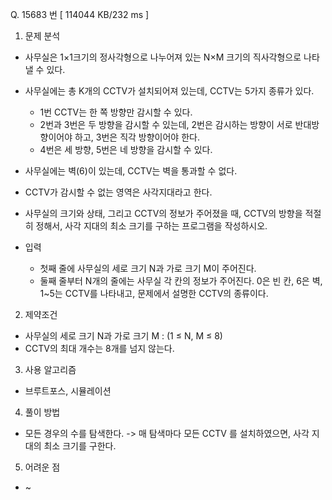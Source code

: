 Q. 15683 번 [ 114044 KB/232 ms ]

1. 문제 분석
- 사무실은 1×1크기의 정사각형으로 나누어져 있는 N×M 크기의 직사각형으로 나타낼 수 있다.
- 사무실에는 총 K개의 CCTV가 설치되어져 있는데, CCTV는 5가지 종류가 있다.
  - 1번 CCTV는 한 쪽 방향만 감시할 수 있다. 
  - 2번과 3번은 두 방향을 감시할 수 있는데, 2번은 감시하는 방향이 서로 반대방향이어야 하고, 3번은 직각 방향이어야 한다. 
  - 4번은 세 방향, 5번은 네 방향을 감시할 수 있다.
- 사무실에는 벽(6)이 있는데, CCTV는 벽을 통과할 수 없다.
- CCTV가 감시할 수 없는 영역은 사각지대라고 한다.
- 사무실의 크기와 상태, 그리고 CCTV의 정보가 주어졌을 때, CCTV의 방향을 적절히 정해서, 사각 지대의 최소 크기를 구하는 프로그램을 작성하시오.


- 입력
  - 첫째 줄에 사무실의 세로 크기 N과 가로 크기 M이 주어진다.
  - 둘째 줄부터 N개의 줄에는 사무실 각 칸의 정보가 주어진다. 0은 빈 칸, 6은 벽, 1~5는 CCTV를 나타내고, 문제에서 설명한 CCTV의 종류이다.

2. 제약조건
- 사무실의 세로 크기 N과 가로 크기 M : (1 ≤ N, M ≤ 8)
- CCTV의 최대 개수는 8개를 넘지 않는다.

3. 사용 알고리즘
- 브루트포스, 시뮬레이션

4. 풀이 방법
- 모든 경우의 수를 탐색한다. -> 매 탐색마다 모든 CCTV 를 설치하였으면, 사각 지대의 최소 크기를 구한다.

5. 어려운 점
- ~